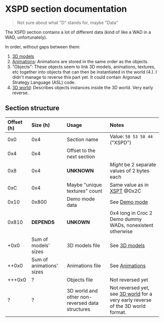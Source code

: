 # XSPD section documentation
> Not sure about what "D" stands for, maybe "Data"

The XSPD section contains a lot of different data (kind of like a WAD in a WAD, unfortunately).

In order, without gaps between them:
1. [3D models](../Data%20formats/3D%20models.md)
2. [Animations](../Data%20formats/Animations.md): Animations are stored in the same order as the objects.
3. "Objects": These objects seem to link 3D models, animations, textures, etc together
into objects that can then be instantiated in the world (4.).
I didn't manage to reverse this part yet. It could contain Argonaut Strategy Language (ASL) code.
4. [3D world](../Data%20formats/3D%20world.md): Describes objects instances inside the 3D world. Very early reverse.

## Section structure

|Offset (h)|Size (h)|Usage|Notes|
|:---|:---|:---|:---|
|0x0|0x4|Section name|Value: `58 53 50 44` ("XSPD")|
|0x4|0x4|Offset to the next section|
|0x8|0x4|**UNKNOWN**|*Might* be 2 separate values of 2 bytes each
|0xC|0x4|Maybe "unique textures" count|Same value as in [XSPT](XSPT.md) @0x2C
|0x10|0x800|Demo mode data|See [Demo mode](../WAD.md#Demo-mode)
|0x810|**DEPENDS**|**UNKOWN**|0x4 long in Croc 2 Demo dummy WADs, nonexistent otherwise|
|+0x0|Sum of models' sizes|3D models file|See [3D models](../Data%20formats/3D%20models.md)|
|++0x0|Sum of animations' sizes|Animations file|See [Animations](../Data%20formats/Animations.md)|
|+++0x0|?|Objects file|Not reversed yet|
|?|?|3D world and other non-reversed data structures|Not reversed yet, see [3D world](../Data%20formats/3D%20world.md) for a very early reverse of the 3D world format.|